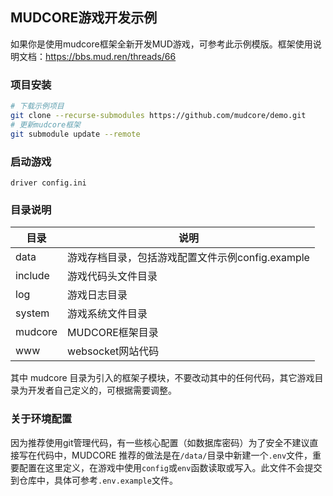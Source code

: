 ## MUDCORE游戏开发示例

如果你是使用mudcore框架全新开发MUD游戏，可参考此示例模版。框架使用说明文档：https://bbs.mud.ren/threads/66

### 项目安装

```bash
# 下载示例项目
git clone --recurse-submodules https://github.com/mudcore/demo.git
# 更新mudcore框架
git submodule update --remote
```

### 启动游戏

    driver config.ini

### 目录说明

目录|说明
-|-
data|游戏存档目录，包括游戏配置文件示例config.example
include|游戏代码头文件目录
log|游戏日志目录
system|游戏系统文件目录
mudcore|MUDCORE框架目录
www|websocket网站代码

其中 mudcore 目录为引入的框架子模块，不要改动其中的任何代码，其它游戏目录为开发者自己定义的，可根据需要调整。

### 关于环境配置

因为推荐使用git管理代码，有一些核心配置（如数据库密码）为了安全不建议直接写在代码中，MUDCORE 推荐的做法是在`/data/`目录中新建一个`.env`文件，重要配置在这里定义，在游戏中使用`config`或`env`函数读取或写入。此文件不会提交到仓库中，具体可参考`.env.example`文件。
